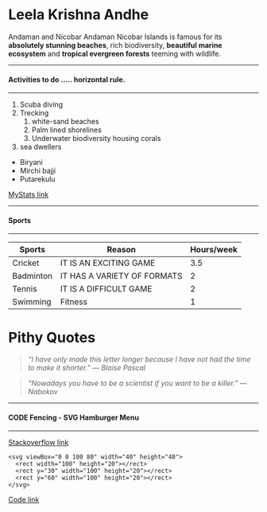 # Leela Krishna Andhe
Andaman and Nicobar
Andaman Nicobar Islands is famous for its **absolutely stunning beaches**, rich biodiversity, **beautiful marine ecosystem** and **tropical evergreen forests** teeming with wildlife.
***
#### Activities to do .....  horizontal rule.
***
1. Scuba diving
2. Trecking
    1. white-sand beaches
    2. Palm lined shorelines
    3. Underwater biodiversity housing corals
3. sea dwellers

* Biryani
* Mirchi bajji
* Putarekulu

[MyStats link](https://github.com/LeelaKrishna97/my2-Andhe/blob/main/MyStats.md)
***
#### Sports
***
| Sports | Reason | Hours/week |
|--------|--------|------------|
|Cricket|IT IS AN EXCITING GAME|3.5|
|Badminton|IT HAS A VARIETY OF FORMATS|2|
|Tennis|IT IS A DIFFICULT GAME|2|
|Swimming|Fitness|1|

# Pithy Quotes
> *“I have only made this letter longer because I have not had the time to make it shorter.”*
>  ― *Blaise Pascal*

> *“Nowadays you have to be a scientist if you want to be a killer.”*
>  ― *Nabokov*
***
#### CODE Fencing - SVG Hamburger Menu
***
[Stackoverflow link](https://stackoverflow.com/questions/50155878/svg-make-viewbox0-0-100-100-with-percentages)
```
<svg viewBox="0 0 100 80" width="40" height="40">
  <rect width="100" height="20"></rect>
  <rect y="30" width="100" height="20"></rect>
  <rect y="60" width="100" height="20"></rect>
</svg>
```
[Code link](https://css-tricks.com/snippets/svg/svg-hamburger-menu/)
